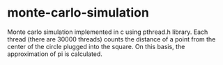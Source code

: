 # monte-carlo-simulation
Monte carlo simulation implemented in c using pthread.h library. Each thread (there are 30000 threads) counts the distance of a point from the center of the circle plugged into the square. On this basis, the approximation of pi is calculated.
